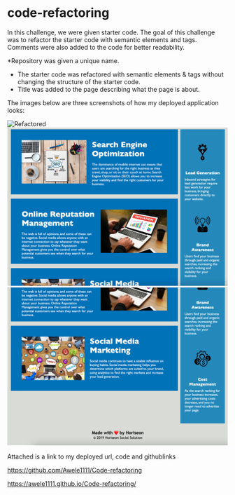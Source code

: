 # code-refactoring
In  this challenge, we were given starter code. The goal of this challenge was to refactor the starter code with semantic elements and tags. Comments were also added to the code for better readability.

*Repository was given a unique name.
* The starter code was refactored with semantic elements & tags without changing the structure of the starter code.
* Title was added to the page describing what the page is about.

The images below are three screenshots of how my deployed application looks:

![Refactored](Screenshot/Portfolio4.png)
![Refactored](Screenshot/portfolio4b.png)
![Refactored](Screenshot/Portfolio4c.png)




Attached is a link to my deployed url, code and githublinks  

https://github.com/Awele1111/Code-refactoring

https://awele1111.github.io/Code-refactoring/